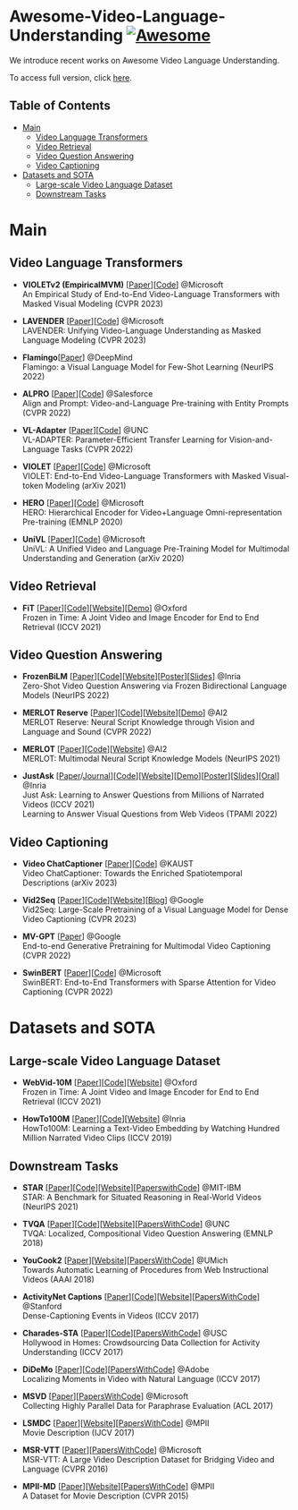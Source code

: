 # Awesome-Video-Language-Understanding [![Awesome](https://cdn.rawgit.com/sindresorhus/awesome/d7305f38d29fed78fa85652e3a63e154dd8e8829/media/badge.svg)](https://github.com/sindresorhus/awesome)

We introduce recent works on Awesome Video Language Understanding. 

To access full version, click [here](https://github.com/liveseongho/Awesome-Video-Language-Understanding/blob/main/README_full.md).

## Table of Contents

* [Main](#main)
  * [Video Language Transformers](#video-language-transformers)
  * [Video Retrieval](#video-retrieval)
  * [Video Question Answering](#video-question-answering)
  * [Video Captioning](#video-captioning)
* [Datasets and SOTA](#datasets-and-sota)
   * [Large-scale Video Language Dataset](#large-scale-video-language-dataset)
   * [Downstream Tasks](#downstream-tasks)

# Main

## Video Language Transformers

  * **VIOLETv2 (EmpiricalMVM)** [[Paper](https://arxiv.org/abs/2209.01540)][[Code](https://github.com/tsujuifu/pytorch_empirical-mvm)] @Microsoft
  <br/> An Empirical Study of End-to-End Video-Language Transformers with Masked Visual Modeling (CVPR 2023)
    
  * **LAVENDER** [[Paper](https://arxiv.org/abs/2206.07160)][[Code](https://github.com/microsoft/LAVENDER)] @Microsoft
    <br/> LAVENDER: Unifying Video-Language Understanding as Masked Language Modeling (CVPR 2023)

  * **Flamingo**[[Paper](https://arxiv.org/abs/2204.14198)] @DeepMind
    <br/> Flamingo: a Visual Language Model for Few-Shot Learning (NeurIPS 2022)

  * **ALPRO** [[Paper](https://arxiv.org/abs/2112.09583)][[Code](https://github.com/salesforce/ALPRO)] @Salesforce
    <br/> Align and Prompt: Video-and-Language Pre-training with Entity Prompts (CVPR 2022)

  * **VL-Adapter** [[Paper](https://arxiv.org/abs/2112.06825)][[Code](https://github.com/ylsung/VL_adapter)] @UNC
    <br/> VL-ADAPTER: Parameter-Efficient Transfer Learning for Vision-and-Language Tasks (CVPR 2022)

  * **VIOLET** [[Paper](https://arxiv.org/abs/2111.12681)][[Code](https://github.com/tsujuifu/pytorch_violet)] @Microsoft
    <br/> VIOLET: End-to-End Video-Language Transformers with Masked Visual-token Modeling (arXiv 2021)

  * **HERO** [[Paper](https://arxiv.org/abs/2005.00200)][[Code](https://github.com/linjieli222/HERO)] @Microsoft
    <br/> HERO: Hierarchical Encoder for Video+Language Omni-representation Pre-training (EMNLP 2020)

  * **UniVL** [[Paper](https://arxiv.org/abs/2002.06353)][[Code](https://github.com/microsoft/UniVL)] @Microsoft
    <br/> UniVL: A Unified Video and Language Pre-Training Model for Multimodal Understanding and Generation (arXiv 2020)

## Video Retrieval

  * **FiT** [[Paper](https://arxiv.org/abs/2104.00650)][[Code](https://github.com/m-bain/frozen-in-time)][[Website](https://www.robots.ox.ac.uk/~vgg/research/frozen-in-time)][[Demo](http://meru.robots.ox.ac.uk/frozen-in-time)] @Oxford
    <br/> Frozen in Time: ️A Joint Video and Image Encoder for End to End Retrieval (ICCV 2021)

## Video Question Answering

  * **FrozenBiLM** [[Paper](https://arxiv.org/abs/2206.08155)][[Code](https://github.com/antoyang/FrozenBiLM)][[Website](https://antoyang.github.io/frozenbilm.html)][[Poster](https://antoyang.github.io/slides/frozenbilm-neurips-poster.pdf)][[Slides](https://antoyang.github.io/slides/frozenbilm-neurips.pdf)] @Inria
    <br/> Zero-Shot Video Question Answering via Frozen Bidirectional Language Models (NeurIPS 2022)

  * **MERLOT Reserve** [[Paper](http://arxiv.org/abs/2201.02639)][[Code](https://github.com/rowanz/merlot_reserve)][[Website](https://rowanzellers.com/merlotreserve/)][[Demo](https://merlot.apps.allenai.org/)] @AI2
    <br/> MERLOT Reserve: Neural Script Knowledge through Vision and Language and Sound (CVPR 2022)

  * **MERLOT** [[Paper](https://arxiv.org/abs/2106.02636)][[Code](https://github.com/rowanz/merlot)][[Website](https://rowanzellers.com/merlot/)] @AI2 
    <br/> MERLOT: Multimodal Neural Script Knowledge Models (NeurIPS 2021)

  * **JustAsk** [[Paper](https://arxiv.org/abs/2012.00451)/[Journal](https://arxiv.org/abs/2205.05019v2)][[Code](https://github.com/antoyang/just-ask)][[Website](https://antoyang.github.io/just-ask.html)][[Demo](http://videoqa.paris.inria.fr/)][[Poster](https://antoyang.github.io/slides/just-ask-iccv-poster.pdf)][[Slides](https://antoyang.github.io/slides/just-ask-iccv.pdf)][[Oral](https://youtu.be/jzXdRT5W3C4?t=17280)] @Inria 
  <br/> Just Ask: Learning to Answer Questions from Millions of Narrated Videos (ICCV 2021)
  <br/> Learning to Answer Visual Questions from Web Videos (TPAMI 2022)
  

## Video Captioning

  * **Video ChatCaptioner** [[Paper](https://arxiv.org/abs/2304.04227)][[Code](https://github.com/Vision-CAIR/ChatCaptioner)] @KAUST
    <br/> Video ChatCaptioner: Towards the Enriched Spatiotemporal Descriptions (arXiv 2023)

  * **Vid2Seq** [[Paper](https://arxiv.org/abs/2302.14115)][[Code](https://github.com/google-research/scenic/tree/main/scenic/projects/vid2seq)][[Website](https://antoyang.github.io/vid2seq.html)][[Blog](https://ai.googleblog.com/2023/03/vid2seq-pretrained-visual-language.html)] @Google
    <br/> Vid2Seq: Large-Scale Pretraining of a Visual Language Model for Dense Video Captioning (CVPR 2023)

  * **MV-GPT** [[Paper](https://arxiv.org/abs/2201.08264)] @Google
    <br/> End-to-end Generative Pretraining for Multimodal Video Captioning (CVPR 2022)

  * **SwinBERT** [[Paper](https://arxiv.org/abs/2111.13196)][[Code](https://github.com/microsoft/SwinBERT)] @Microsoft
    <br/> SwinBERT: End-to-End Transformers with Sparse Attention for Video Captioning (CVPR 2022)

# Datasets and SOTA

## Large-scale Video Language Dataset

  * **WebVid-10M** [[Paper](https://arxiv.org/abs/2104.00650)][[Code](https://github.com/m-bain/webvid)][[Website](https://m-bain.github.io/webvid-dataset)] @Oxford
  <br/> Frozen in Time: A Joint Video and Image Encoder for End to End Retrieval (ICCV 2021)

  * **HowTo100M** [[Paper](https://arxiv.org/abs/1906.03327)][[Code](https://github.com/antoine77340/howto100m)][[Website](https://www.di.ens.fr/willow/research/howto100m)] @Inria
  <br/> HowTo100M: Learning a Text-Video Embedding by Watching Hundred Million Narrated Video Clips (ICCV 2019)

## Downstream Tasks

  * **STAR** [[Paper](https://datasets-benchmarks-proceedings.neurips.cc/paper/2021/hash/5ef059938ba799aaa845e1c2e8a762bd-Abstract-round2.html)][[Code](https://github.com/csbobby/STAR_Benchmark)][[Website](https://bobbywu.com/STAR)][[PaperswithCode](https://paperswithcode.com/dataset/star-1)] @MIT-IBM
    <br/> STAR: A Benchmark for Situated Reasoning in Real-World Videos (NeurIPS 2021)

  * **TVQA** [[Paper](https://arxiv.org/abs/1809.01696)][[Code](https://github.com/jayleicn/TVQA)][[Website](http://tvqa.cs.unc.edu)][[PapersWithCode](https://paperswithcode.com/dataset/tvqa)] @UNC
    <br/> TVQA: Localized, Compositional Video Question Answering (EMNLP 2018)
    
  * **YouCook2** [[Paper](https://arxiv.org/abs/1703.09788)][[Website](http://youcook2.eecs.umich.edu)][[PapersWithCode](https://paperswithcode.com/dataset/youcook2)] @UMich
  <br/> Towards Automatic Learning of Procedures from Web Instructional Videos (AAAI 2018)

  * **ActivityNet Captions** [[Paper](https://arxiv.org/abs/1705.00754)][[Code](https://github.com/ranjaykrishna/densevid_eval)][[Website](https://cs.stanford.edu/people/ranjaykrishna/densevid)][[PapersWithCode](https://paperswithcode.com/dataset/activitynet-captions)] @Stanford
  <br/> Dense-Captioning Events in Videos (ICCV 2017)

  * **Charades-STA** [[Paper](https://arxiv.org/abs/1705.02101)][[Code](https://github.com/jiyanggao/TALL)][[PapersWithCode](https://paperswithcode.com/dataset/charades-sta)] @USC
  <br/> Hollywood in Homes: Crowdsourcing Data Collection for Activity Understanding (ICCV 2017)

  * **DiDeMo** [[Paper](https://arxiv.org/abs/1708.01641)][[Code](https://github.com/LisaAnne/LocalizingMoments)][[PapersWithCode](https://paperswithcode.com/dataset/didemo)] @Adobe
  <br/> Localizing Moments in Video with Natural Language (ICCV 2017)

  * **MSVD** [[Paper](https://www.microsoft.com/en-us/research/publication/collecting-highly-parallel-data-for-paraphrase-evaluation)][[PapersWithCode](https://paperswithcode.com/dataset/msvd)] @Microsoft
  <br/> Collecting Highly Parallel Data for Paraphrase Evaluation (ACL 2017)

  * **LSMDC** [[Paper](https://arxiv.org/abs/1605.03705)][[Website](https://sites.google.com/site/describingmovies)][[PapersWithCode](https://paperswithcode.com/dataset/lsmdc)] @MPII
  <br/> Movie Description (IJCV 2017)

  * **MSR-VTT** [[Paper](https://www.microsoft.com/en-us/research/wp-content/uploads/2016/06/cvpr16.msr-vtt.tmei_-1.pdf)][[PapersWithCode](https://paperswithcode.com/dataset/msr-vtt)] @Microsoft
  <br/> MSR-VTT: A Large Video Description Dataset for Bridging Video and Language (CVPR 2016)

  * **MPII-MD** [[Paper](https://arxiv.org/abs/1501.02530)][[Website](https://www.mpi-inf.mpg.de/departments/computer-vision-and-machine-learning/research/vision-and-language/mpii-movie-description-dataset)][[PapersWithCode](https://paperswithcode.com/dataset/lsmdc)] @MPII
  <br/> A Dataset for Movie Description (CVPR 2015)
